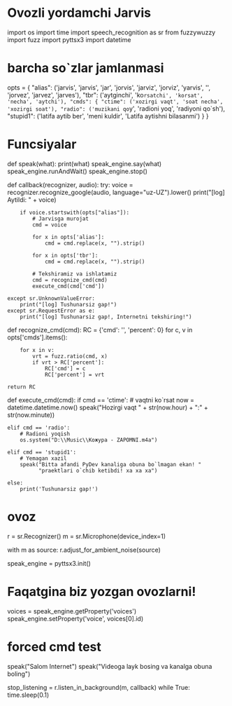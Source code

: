 # Ovozli yordamchi Jarvis
import os
import time
import speech_recognition as sr
from fuzzywuzzy import fuzz
import pyttsx3
import datetime


# barcha so`zlar jamlanmasi
opts = {
    "alias": ('jarvis', 'jarvis', 'jar', 'jorvis', 'jarviz', 'jorviz',
              'yarvis', '', 'jorvez', 'jarvez', 'jarves'),
                  "tbr": ('aytginchi', 'ko`rsatchi', 'korsat', 'necha', 'aytchi'),
    "cmds": {
        "ctime": ('xozirgi vaqt', 'soat necha', 'xozirgi soat'),
        "radio": ('muzikani qo`y', 'radioni yoq', 'radiyoni qo`sh'),
        "stupid1": ('latifa aytib ber', 'meni kuldir', 'Latifa aytishni bilasanmi')
    }
}


# Funcsiyalar
def speak(what):
    print(what)
    speak_engine.say(what)
    speak_engine.runAndWait()
    speak_engine.stop()


def callback(recognizer, audio):
    try:
        voice = recognizer.recognize_google(audio, language="uz-UZ").lower()
        print("[log] Aytildi: " + voice)

        if voice.startswith(opts["alias"]):
            # Jarvisga murojat
            cmd = voice

            for x in opts['alias']:
                cmd = cmd.replace(x, "").strip()

            for x in opts['tbr']:
                cmd = cmd.replace(x, "").strip()

            # Tekshiramiz va ishlatamiz
            cmd = recognize_cmd(cmd)
            execute_cmd(cmd['cmd'])

    except sr.UnknownValueError:
        print("[log] Tushunarsiz gap!")
    except sr.RequestError as e:
        print("[log] Tushunarsiz gap!, Internetni tekshiring!")


def recognize_cmd(cmd):
    RC = {'cmd': '', 'percent': 0}
    for c, v in opts['cmds'].items():

        for x in v:
            vrt = fuzz.ratio(cmd, x)
            if vrt > RC['percent']:
                RC['cmd'] = c
                RC['percent'] = vrt

    return RC


def execute_cmd(cmd):
    if cmd == 'ctime':
        # vaqtni ko`rsat
        now = datetime.datetime.now()
        speak("Hozirgi vaqt " + str(now.hour) + ":" + str(now.minute))

    elif cmd == 'radio':
        # Radioni yoqish
        os.system("D:\\Music\\Кожура - ZAPOMNI.m4a")

    elif cmd == 'stupid1':
        # Yemagan xazil
        speak("Bitta afandi PyDev kanaliga obuna bo`lmagan ekan! "
              "praektlari o`chib ketibdi! xa xa xa")

    else:
        print('Tushunarsiz gap!')


# ovoz
r = sr.Recognizer()
m = sr.Microphone(device_index=1)

with m as source:
    r.adjust_for_ambient_noise(source)

speak_engine = pyttsx3.init()

# Faqatgina biz yozgan ovozlarni!
voices = speak_engine.getProperty('voices')
speak_engine.setProperty('voice', voices[0].id)

# forced cmd test

speak("Salom Internet")
speak("Videoga layk bosing va kanalga obuna boling")

stop_listening = r.listen_in_background(m, callback)
while True:
    time.sleep(0.1)


